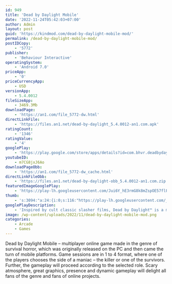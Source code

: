 ```yaml
---
id: 949
title: 'Dead by Daylight Mobile'
date: '2022-11-24T05:42:03+07:00'
author: Admin
layout: post
guid: 'https://kindmod.com/dead-by-daylight-mobile-mod/'
permalink: /dead-by-daylight-mobile-mod/
postIDCopy:
    - '5772'
publisher:
    - 'Behaviour Interactive'
operatingSystem:
    - 'Android 7.0'
priceApp:
    - '0'
priceCurrencyApp:
    - USD
versionApp:
    - 5.4.0012
fileSizeApp:
    - 3469.3Mb
downloadPage:
    - 'https://an1.com/file_5772-dw.html'
directLinkFile:
    - 'https://files.an1.net/dead-by-daylight_5.4.0012-an1.com.apk'
ratingCount:
    - '1346'
ratingValue:
    - '4'
googlePlay:
    - 'https://play.google.com/store/apps/details?id=com.bhvr.deadbydaylight'
youtubeID:
    - m7CG8jxJ6Ao
downloadPageObb:
    - 'https://an1.com/file_5772-dw_cache.html'
directLinkFileObb:
    - 'https://files.an1.net/dead-by-daylight-obb_5.4.0012-an1.com.zip'
featuredImageGooglePlay:
    - 'https://play-lh.googleusercontent.com/Jui6Y_hE3rmG8k8mZspOE57flFAElghyXzpUO3b5mnAZp5FeXW_COMi_HUWSqGAl8A'
thumb:
    - 's:3094:"a:24:{i:0;s:116:"https://play-lh.googleusercontent.com/_P4J_0v43GLJpb-olq7IEoriDesLqroEjfQneS3LD5iJk8Ug-wBMgjElTOE3qoxA-JvF=w526-h296";i:1;s:116:"https://play-lh.googleusercontent.com/jgze3Tc4_N-OPUl1f3UuL_Yynp4190awyL3-eJsujHOXM0zhZDsi5lwtT3cqMbqS5pWg=w526-h296";i:2;s:115:"https://play-lh.googleusercontent.com/Af0wzPcJORcpfAqBikGA0PvrTfZOIIqZ_LqCwWTfH8taM_r2mora5m9Gzll-FfI5q5w=w526-h296";i:3;s:115:"https://play-lh.googleusercontent.com/ugDnUC0C23KXDqn0cJ5m1cf7b3G_QMJ-Iux9dPfe8Kjl5noQ5k0tGI2IPkbxW_oL_D0=w526-h296";i:4;s:115:"https://play-lh.googleusercontent.com/baNyUJ3VwQJPC6VFZ24THaKB0GwqVnMZ1vwx5SAEg75-0yyQnBONhZPZ_VCFKNQNvhE=w526-h296";i:5;s:116:"https://play-lh.googleusercontent.com/4_pRdT4DwA54IOWFU-JfnyLH1wrV1vtiCBH6LWNXM9hoibeAdSsFOSbTydUNk5Q6YTjI=w526-h296";i:6;s:115:"https://play-lh.googleusercontent.com/7ExgzljOs_dEURhHogkscNot0lvQJb0-rhtASCalb2Qd5wSU2E_OTMUeBR58bU4GjFk=w526-h296";i:7;s:115:"https://play-lh.googleusercontent.com/q4vOrqoq0xcIqF9J_rfEHvo35ddrCpquI42CGTFFCpBce-m80XBVzjPmcSJBB3azhpA=w526-h296";i:8;s:114:"https://play-lh.googleusercontent.com/Em9FiERKXY0DmKILcYoJTrvfBkqNSgHpim0Gjk3QNtJfmXQbIfC1PciEPARTf3iQ4w=w526-h296";i:9;s:115:"https://play-lh.googleusercontent.com/nr0hH4i8Zinh7R3tnj1dOLMLP8jFm5KE5lBY0JTXFwrEP0jvgxNOCEhPX6d33680GtM=w526-h296";i:10;s:116:"https://play-lh.googleusercontent.com/J7fOUWtyzM-C7gF81vXqKOTo4_geUxPB_D0QEn989v6eGWG92azWFtBqKNBgXkJDZ6o5=w526-h296";i:11;s:115:"https://play-lh.googleusercontent.com/Xf8BLITWm54y9EqFeK7eBab1evlSy2wrJ77v7VOSl6EzY0IPWpfhrE2WjX6P52SU6B0=w526-h296";i:12;s:115:"https://play-lh.googleusercontent.com/IUUlfW2tXl80DiIJ-834hnjCODZlOj1mIrSK90dkMk3DLOWodKxRrrD09TcESpJeYZA=w526-h296";i:13;s:115:"https://play-lh.googleusercontent.com/AM587epnE0Zr4GYjkRsQn2oyDXPL0vBcVhuJb9exr4Los_6tBIXQul47_Mu90LhLgyo=w526-h296";i:14;s:115:"https://play-lh.googleusercontent.com/p_8XaHClaT4P_lFzgCvrOR_BTY83wbriOGFZ2iJxcBLfYUe49NxqSOWTJ1kTTMROlps=w526-h296";i:15;s:114:"https://play-lh.googleusercontent.com/YrF7TvqS_nViS6fWzSmIEJW3q-mzqb7_pStbhCgi1cTKvrMEJRl0e_qBYOvOyyobqQ=w526-h296";i:16;s:114:"https://play-lh.googleusercontent.com/uk8KWaERX9dTtb51aR0xh2ki8KmzV8NVTJnDLFagTnWWVwUsLZ5Ans3N6dmvXeEu6A=w526-h296";i:17;s:115:"https://play-lh.googleusercontent.com/ES_ODMGAY9GtWAnIjGDwjL-C8aOi5dNTtLrUrLAatUW13ojj3TCEngETCE60AGkrvOk=w526-h296";i:18;s:115:"https://play-lh.googleusercontent.com/-ERi9y34Uk9k2_1NdHR1rnoVTxyq6PcwJdBgUzuzxKGsoZ0Er8--6wDhFneVPYfLRXE=w526-h296";i:19;s:115:"https://play-lh.googleusercontent.com/V2heRhrIHR8jjPTADyqnTOfkgNIK_M426iy3HdBT3MOxWIcL-vsoZcN1ZRI61w-B4uQ=w526-h296";i:20;s:116:"https://play-lh.googleusercontent.com/wfALTOx1cQned1mxkvuL3PAHobLYRKCCgfeWN67IR-cW9d4DyZbRdfyNP-q5KdUBSiTR=w526-h296";i:21;s:114:"https://play-lh.googleusercontent.com/ziBmzHjH8E4w15OVErCUU6ZC8qER_injH3CUCjnpcouNYuebq4i7O7uhhMYgyhcBQw=w526-h296";i:22;s:114:"https://play-lh.googleusercontent.com/2WJ6Hn14vs2Dvt73Z_FWAL9Gp8OlRf3x6dfUiD7kJMYke23IEDJd8nK05ZXVIM5n3w=w526-h296";i:23;s:116:"https://play-lh.googleusercontent.com/shIl_T5QdtYaVxIKHFNlG7Og7D7aLm27K9mNfc3yq3WOYj4AyngW5bJOLEmpHxtePuGs=w526-h296";}";'
googlePlayDescription:
    - 'Inspired by cult classic slasher films, Dead by Daylight™ is a multiplayer (4vs1) horror and action game in which one ruthless Killer hunts down four Survivors trying to evade a gruesome death.. Players can experience the thrill of both Killer and Survivor in this deadly game of hide and seek. Survive with your friends as a team or outlast them all. Play as a Killer and sacrifice Survivors to The Entity. Whether you enjoy making your friends laugh or scream, this 4vs1 asymmetrical survivor horror game has something all players will enjoy. With 5 players in the same Killing Grounds, unexpected moments and unforgettable jump scares wait around every corner.. PLAY AS ICONIC CHARACTERS'
image: /wp-content/uploads/2022/11/dead-by-daylight-mobile-mod.png
categories:
    - Arcade
    - Games
---
```


Dead by Daylight Mobile – multiplayer online game made in the genre of survival horror, which was originally released on the PC and then came the turn of mobile platforms. Game sessions are in 1 to 4 format, where one of the players chooses the side of a maniac – the killer or one of the survivors. Further, the gameplay will proceed according to the selected role. Scary atmosphere, great graphics, presence and dynamic gameplay will delight all fans of the genre and fans of online projects.